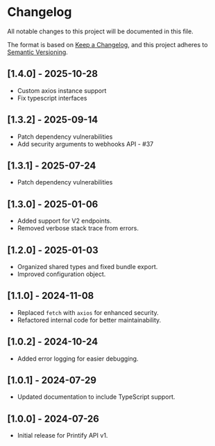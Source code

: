 # Changelog

All notable changes to this project will be documented in this file.

The format is based on [Keep a Changelog](https://keepachangelog.com/en/1.0.0/), and this project adheres to [Semantic Versioning](https://semver.org/spec/v2.0.0.html).

## [1.4.0] - 2025-10-28

- Custom axios instance support
- Fix typescript interfaces

## [1.3.2] - 2025-09-14

- Patch dependency vulnerabilities
- Add security arguments to webhooks API - #37

## [1.3.1] - 2025-07-24

- Patch dependency vulnerabilities

## [1.3.0] - 2025-01-06

- Added support for V2 endpoints.
- Removed verbose stack trace from errors.

## [1.2.0] - 2025-01-03

- Organized shared types and fixed bundle export.
- Improved configuration object.

## [1.1.0] - 2024-11-08

- Replaced `fetch` with `axios` for enhanced security.
- Refactored internal code for better maintainability.

## [1.0.2] - 2024-10-24

- Added error logging for easier debugging.

## [1.0.1] - 2024-07-29

- Updated documentation to include TypeScript support.

## [1.0.0] - 2024-07-26

- Initial release for Printify API v1.
